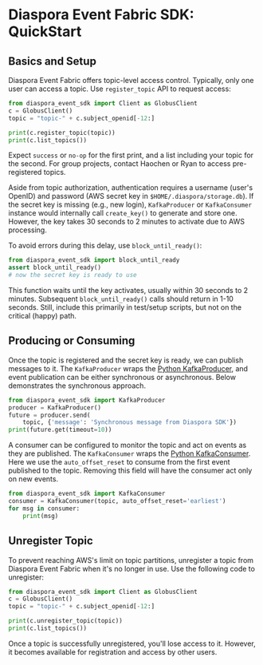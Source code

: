 # Diaspora Event Fabric SDK: QuickStart
## Basics and Setup

Diaspora Event Fabric offers topic-level access control. Typically, only one user can access a topic. Use `register_topic` API to request access:

```python
from diaspora_event_sdk import Client as GlobusClient
c = GlobusClient()
topic = "topic-" + c.subject_openid[-12:]

print(c.register_topic(topic))
print(c.list_topics())
```
Expect `success` or `no-op` for the first print, and a list including your topic for the second. For group projects, contact Haochen or Ryan to access pre-registered topics.

Aside from topic authorization, authentication requires a username (user's OpenID) and password (AWS secret key in `$HOME/.diaspora/storage.db`). If the secret key is missing (e.g., new login), `KafkaProducer` or `KafkaConsumer` instance would internally call `create_key()` to generate and store one. However, the key takes 30 seconds to 2 minutes to activate due to AWS processing.

To avoid errors during this delay, use `block_until_ready()`:

```python 
from diaspora_event_sdk import block_until_ready
assert block_until_ready()
# now the secret key is ready to use 
```

This function waits until the key activates, usually within 30 seconds to 2 minutes. Subsequent `block_until_ready()` calls should return in 1-10 seconds. Still, include this primarily in test/setup scripts, but not on the critical (happy) path.



## Producing or Consuming

Once the topic is registered and the secret key is ready, we can publish messages to it. The `KafkaProducer` wraps the [Python KafkaProducer](https://kafka-python.readthedocs.io/en/master/apidoc/KafkaProducer.html), and event publication can be either synchronous or asynchronous. Below demonstrates the synchronous approach. 

```python
from diaspora_event_sdk import KafkaProducer
producer = KafkaProducer()
future = producer.send(
    topic, {'message': 'Synchronous message from Diaspora SDK'})
print(future.get(timeout=10))
```

A consumer can be configured to monitor the topic and act on events as they are published. The `KafkaConsumer` wraps the [Python KafkaConsumer](https://kafka-python.readthedocs.io/en/master/apidoc/KafkaConsumer.html). Here we use the `auto_offset_reset` to consume from the first event published to the topic. Removing this field will have the consumer act only on new events.

```python
from diaspora_event_sdk import KafkaConsumer
consumer = KafkaConsumer(topic, auto_offset_reset='earliest')
for msg in consumer:
    print(msg)
```


## Unregister Topic
To prevent reaching AWS's limit on topic partitions, unregister a topic from Diaspora Event Fabric when it's no longer in use. Use the following code to unregister:

```python
from diaspora_event_sdk import Client as GlobusClient
c = GlobusClient()
topic = "topic-" + c.subject_openid[-12:]

print(c.unregister_topic(topic))
print(c.list_topics())
```

Once a topic is successfully unregistered, you'll lose access to it. However, it becomes available for registration and access by other users.